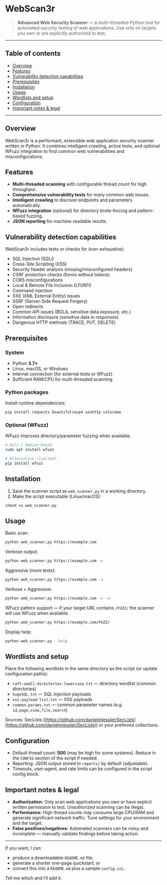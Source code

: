 # WebScan3r

> **Advanced Web Security Scanner** — a multi-threaded Python tool for automated security testing of web applications. Use only on targets you own or are explicitly authorized to test.

---

## Table of contents

* [Overview](#overview)
* [Features](#features)
* [Vulnerability detection capabilities](#vulnerability-detection-capabilities)
* [Prerequisites](#prerequisites)
* [Installation](#installation)
* [Usage](#usage)
* [Wordlists and setup](#wordlists-and-setup)
* [Configuration](#configuration)
* [Important notes & legal](#important-notes--legal)

---

## Overview

WebScan3r is a performant, extensible web application security scanner written in Python. It combines intelligent crawling, active tests, and optional WFuzz integration to find common web vulnerabilities and misconfigurations.

## Features

* **Multi-threaded scanning** with configurable thread count for high throughput.
* **Comprehensive vulnerability tests** for many common web issues.
* **Intelligent crawling** to discover endpoints and parameters automatically.
* **WFuzz integration** (optional) for directory brute-forcing and pattern-based fuzzing.
* **JSON reporting** for machine-readable results.

## Vulnerability detection capabilities

WebScan3r includes tests or checks for (non-exhaustive):

* SQL Injection (SQLi)
* Cross-Site Scripting (XSS)
* Security header analysis (missing/misconfigured headers)
* CSRF protection checks (forms without tokens)
* CORS misconfigurations
* Local & Remote File Inclusion (LFI/RFI)
* Command injection
* XXE (XML External Entity) issues
* SSRF (Server-Side Request Forgery)
* Open redirects
* Common API issues (BOLA, sensitive data exposure, etc.)
* Information disclosure (sensitive data in responses)
* Dangerous HTTP methods (TRACE, PUT, DELETE)

## Prerequisites

### System

* Python **3.7+**
* Linux, macOS, or Windows
* Internet connection (for external tests or WFuzz)
* Sufficient RAM/CPU for multi-threaded scanning

### Python packages

Install runtime dependencies:

```bash
pip install requests beautifulsoup4 aiohttp colorama
```

### Optional (WFuzz)

WFuzz improves directory/parameter fuzzing when available.

```bash
# Kali / Debian-based
sudo apt install wfuzz

# Alternative (limited):
pip install wfuzz
```

## Installation

1. Save the scanner script as `web_scanner.py` in a working directory.
2. Make the script executable (Linux/macOS):

```bash
chmod +x web_scanner.py
```

## Usage

Basic scan:

```bash
python web_scanner.py https://example.com
```

Verbose output:

```bash
python web_scanner.py https://example.com -v
```

Aggressive (more tests):

```bash
python web_scanner.py https://example.com -a
```

Verbose + Aggressive:

```bash
python web_scanner.py https://example.com -v -a
```

WFuzz pattern support — if your target URL contains `/FUZZ/` the scanner will use WFuzz when available:

```bash
python web_scanner.py https://example.com/FUZZ/
```

Display help:

```bash
python web_scanner.py --help
```

## Wordlists and setup

Place the following wordlists in the same directory as the script (or update configuration paths):

* `raft-small-directories-lowercase.txt` — directory wordlist (common directories)
* `hugeSQL.txt` — SQL injection payloads
* `xss-payload-list.txt` — XSS payloads
* `common-params.txt` — common parameter names (e.g. `id,page,view,file,search`)

Sources: SecLists ([https://github.com/danielmiessler/SecLists](https://github.com/danielmiessler/SecLists)) or your preferred collections.

## Configuration

* Default thread count: **500** (may be high for some systems). Reduce in the `CONFIG` section of the script if needed.
* Reporting: JSON output stored to `reports/` by default (adjustable).
* Timeouts, user-agent, and rate limits can be configured in the script config block.

## Important notes & legal

* **Authorization:** Only scan web applications you own or have explicit written permission to test. Unauthorized scanning can be illegal.
* **Performance:** High thread counts may consume large CPU/RAM and generate significant network traffic. Tune settings for your environment and the target.
* **False positives/negatives:** Automated scanners can be noisy and incomplete — manually validate findings before taking action.

---

If you want, I can:

* produce a downloadable `README.md` file,
* generate a shorter one-page quickstart, or
* convert this into a `README.md` plus a sample `config.ini`.

Tell me which and I’ll add it.
